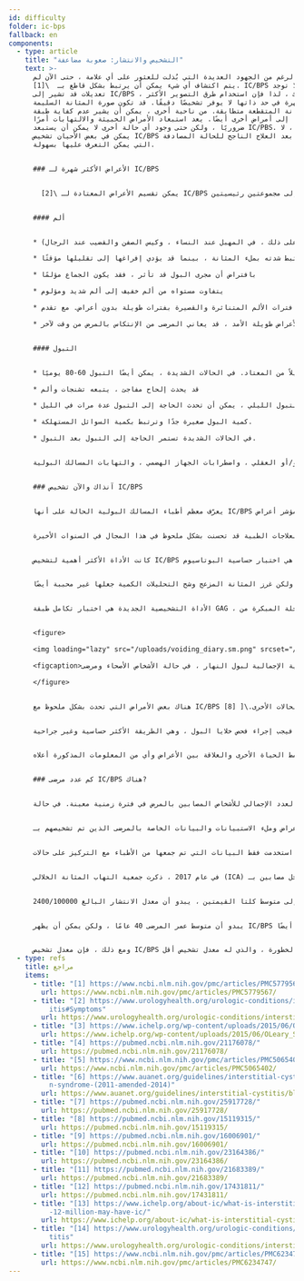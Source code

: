 ```yaml
---
id: difficulty
folder: ic-bps
fallback: en
components:
  - type: article
    title: "التشخيص والانتشار: صعوبة مضاعفة"
    text: >-
      على الرغم من الجهود العديدة التي بُذلت للعثور على أي علامة ، حتى الآن لم
      يتم اكتشاف أي شيء يمكن أن يرتبط بشكل قاطع بـ  \[1]. IC/BPS لا توجد
      تعديلات قد تشير إلى IC/BPS ، دون شك ، لذا فإن استخدام طرق التصوير الأكثر
      شهرة في حد ذاتها لا يوفر تشخيصًا دقيقًا. قد تكون صورة المثانة السليمة
      والمثانة المتقطعة متطابقة. من ناحية أخرى ، يمكن أن يشير عدم كفاية طبقة GAG
      إلى أمراض أخرى أيضًا. يعد استبعاد الأمراض الخبيثة والالتهابات أمرًا
      ضروريًا ، ولكن حتى وجود أي حالة أخرى لا يمكن أن يستبعد IC/PBS. لذلك ، لا
      يمكن في بعض الأحيان تشخيص IC/BPS إلا بعد العلاج الناجح للحالة المصادفة
      التي يمكن التعرف عليها بسهولة.


      ### الأعراض الأكثر شهرة لـ IC/BPS


        يمكن تقسيم الأعراض المعتادة لـ \[2] IC/BPS إلى مجموعتين رئيسيتين.


      #### ألم


      * ليس فقط مجرى البول والمثانة يمكن أن يتأثر ، ولكن أيضًا أسفل البطن أو منطقة الحوض أو العجان (علاوة على ذلك ، في المهبل عند النساء ، وكيس الصفن والقضيب عند الرجال)

      * قد ترتبط شدته بملء المثانة ، بينما قد يؤدي إفراغها إلى تقليلها مؤقتًا

      * بافتراض أن مجرى البول قد تأثر ، فقد يكون الجماع مؤلمًا

      * يتفاوت مستواه من ألم خفيف إلى ألم شديد ومؤلوم

      * في البداية ، يتم فصل فترات الألم المتناثرة والقصيرة بفترات طويلة بدون أعراض. مع تقدم IC/BPS ، يصبح الألم دائمًا ، ويمكن أن يحدث دون أي ارتباط بالإفراغ

      * حتى أثناء حالة مستقرة وخالية من الأعراض طويلة الأمد ، قد يعاني المرضى من الإنتكاس بالمرض من وقت لآخر.


      #### التبول


      * في البداية ، يكون التردد أعلى قليلاً من المعتاد. في الحالات الشديدة ، يمكن أيضًا التبول 60-80 يوميًا

      * قد يحدث إلحاح مفاجئ ، يتبعه تشنجات وألم

      * في الحالات الخفيفة ، لا يظهر التردد غير الطبيعي للتبول إلا في النهار. مع تطور التبول الليلي ، يمكن أن تحدث الحاجة إلى التبول عدة مرات في الليل.

      * كمية البول صغيرة جدًا وترتبط بكمية السوائل المستهلكة.

      * في الحالات الشديدة تستمر الحاجة إلى التبول بعد التبول.


      يختلف وجود هذه الأعراض باختلاف المرضى ويتأثر بعدة عوامل. وهي تناول أطعمة ومشروبات معينة ، وكمية الإجهاد البدني و/أو العقلي ، واضطرابات الجهاز الهضمي ، والتهابات المسالك البولية (UTIs ) و (عند النساء) الدورة الشهرية (عادة ما تكون الأعراض أسوأ بعد الإباضة).


      ### آنذاك والآن تشخيص IC/BPS


      يعرّف معظم أطباء المسالك البولية الحالة على أنها IC/BPS إذا استمرت الأعراض المميزة لفترة معينة (1.5-6 أشهر) بالنظر إلى أنه يمكن استبعاد كل مرض له أعراض مماثلة. يمكن لملء الاستبيانات تحديد وجود الأعراض ؛ مؤشر أعراض O’Leary-Sant هو أحد أكثر المؤشرات استخدامًا \[3]. ومع ذلك ، نظرًا لعدم وجود اختبارات عملية أو أي نوع آخر من الفحوصات التي يمكن أن تؤكد بشكل قاطع IC/BPS ، لا يمكن أبدًا تشخيص الحالة بدقة 100٪.


      لحسن الحظ ، هناك عدد كبير من الفحوصات التكميلية التي يمكن استخدامها لتحسين التشخيص ، ولكن أيضًا العلاجات الطبية قد تحسنت بشكل ملحوظ في هذا المجال في السنوات الأخيرة.


      كانت الأداة الأكثر أهمية لتشخيص IC/BPS هي اختبار حساسية البوتاسيوم (المعروف أيضًا باسم اختبار بارسونز أو PST). أكد هذا عدم كفاية طبقة GAG بسبب الألم الناتج عن غرس كلوريد البوتاسيوم في المثانة. \[4] (في حالة وجود طبقة GAG صحية ، لا يوجد ألم ملحوظ). ومع ذلك ، لم تكن هذه الأداة تنغز المريض بشكل غير ضروري فحسب ، بل كانت مزعجة أيضًا ، نظرًا لأن المرضى يعانون من ألم شديد بسبب المحلول نفسه. لم يوفر اختبار بارسونز معلومات للتحليل الكمي أيضًا. في نسخة لاحقة من اختبار الحساسية هذا (اختبار بارسونز المعدل) تم ملء المثانة بمحلول كلوريد البوتاسيوم المخفف لتحديد سعتها القصوى ، ثم تكررت نفس العملية بمحلول ملح فسيولوجي. أشارت نسبة القيمتين إلى حساسية جدار المثانة لتركيز البول. على الرغم من أنه يمكن استخدام اختبار بارسونز المعدل للقياسات الكمية أيضًا ، إلا أنه كان مزعج ومستهلك للوقت ، ولم تكن دقته أعلى من دقة من الإصدار الأصلي. نظرًا لهذه المشكلات ، لا ينصح بإجراء أي من الاختبارات في الإرشادات الحديثة. \[5] \[6]


      يعمل اختبار الليدوكائين بشكل معاكس. تعمل هذه المادة على تلطيف آلام المثانة ، لذلك نظرًا لأن مصدر الألم هو المثانة نفسها ، فإن الليدوكائين المُغرس يقلل من الأعراض في حالة التهاب المثانة الخلالي/متلازمة البروستاتا الحميد. \[7] تعتبر هذه الأداة بالتأكيد أكثر راحة من اختبار حساسية البوتاسيوم ، ولكن غرز المثانة المزعج وشح التحليلات الكمية جعلها غير محببة أيضًا.


      الأداة التشخيصية الجديدة هي اختبار تكامل طبقة GAG ، والذي تستخدم عينات التبول لمدة يومين ، وهو غير جراحية وغير مؤلمة أيضًا. يعتمد هذا الاختبار على حقيقة أنه لملاحظة العلاقة بين تركيز البول وقدرة المثانة ، لا داعي لغرس أي شيء ؛ محلول الأملاح الذائبة موجود بالفعل - في شكل بول نفسه. يعتمد تركيز مواد البول - بما في ذلك الأملاح - على كمية السائل المستهلك. يمكن قياس حجم كل إفراغ ليوم يستهلك فيه المريض أقل كمية ممكنة من السوائل ، ثم يمكن فعل الشيء نفسه في اليوم الثاني الذي يستهلك فيه المريض أكبر قدر ممكن من السوائل. في حالة وجود جدار مثانة سليم ، لا يوجد ارتباط بين متوسط الأحجام المفرغة وكمية السوائل. في المرحلة المبكرة من IC/BPS ، ينتج عن زيادة استهلاك السوائل زيادة في كمية البول بنسبة 30-50٪. مع تقدم المرض ، يزداد الفرق إلى 50-100٪ ؛ في الحالات الشديدة ، يمكن أن تكون 300-500٪. لذلك ، لا تشير عينات الإفراغ لمدة يومين فقط إلى جدار المثانة التالف ، ولكنها تصف أيضًا مقدار الضرر.وبالتالي ، فإن اختبار تكامل طبقة GAG يتيح التحليل الكمي أيضًا.​


      <figure>

      <img loading="lazy" src="/uploads/voiding_diary.sm.png" srcset="/uploads/voiding_diary.png 2x, /uploads/voiding_diary.sm.png 1x" alt="voiding diary"/>

      <figcaption>الارتباط بين متوسط كمية البول أثناء النهار والكمية الإجمالية لبول النهار ، في حالة الأشخاص الأصحاء ومرضى   IC/BPS(انظر الشكل).</figcaption>

      </figure>


      هناك بعض الأمراض التي تحدث بشكل ملحوظ مع IC/BPS ؛ وجودهم قد يدعم التشخيص. تتكون هذه المجموعة من أعراض الحساسية ، والصداع النصفي ، ومتلازمة القولون العصبي ، وانتباذ بطانة الرحم ، والتهاب الفرج ، ومتلازمة التعب المزمن ، ومتلازمة سجوجرن ، واضطراب الهلع ، والعديد من الحالات الأخرى.\[ [8]


      يوصى بإجراء تنظير المثانة منخفض الضغط إذا كان هناك دم في البول ، أو إذا كان فحص الخلايا في البول يشير إلى احتمال حدوث عملية خبيثة (أو كانت هناك نتيجة إيجابية لا لبس فيها) ، أو إذا ساءت حالة المريض على الرغم من العلاج المشترك الذي يتلقاه ، لفحصه. ما إذا كان سرطان المثانة أو مرض آخر له أعراض مماثلة موجودًا. يتم أخذ عينة من الغشاء المخاطي للمثانة فقط إذا كشفت صورة تنظير المثانة عن مناطق قد تشير إلى ورم خبيث. إذا لم يؤد تنظير المثانة إلى إثارة الاشتباه في وجود ورم خبيث ، فيجب إجراء فحص خلايا البول ، وهي الطريقة الأكثر حساسية وغير جراحية.


      يوفر تسجيل سوابق المريض معلومات مفيدة أيضًا. لا ينبغي أن يشمل ذلك الأعراض الحالية فحسب ، بل يجب أن يشمل أيضًا تاريخ العدوى المبكرة ، والأمراض الأخرى التي يعانون منها (تركز بشكل أساسي على أمراض المناعة الذاتية واضطرابات الجهاز الهضمي) ، والأدوية و/أو المضادات الحيوية التي تم تناولها أو تناولها من قبل ، والنظام الغذائي للمرضى خصائص نمط الحياة الأخرى والعلاقة بين الأعراض وأي من المعلومات المذكورة أعلاه.


      ### كم عدد مرضى IC/BPS هناك?


      يمكن عادةً وصف حدوث المرض بنوعين من البيانات. التشخيص الغير مباشر يعني الحالات المسجلة حديثًا خلال فترة معينة (عادة ما تكون سنة). الانتشار ، من ناحية أخرى ، يعني العدد الإجمالي للأشخاص المصابين بالمرض في فترة زمنية معينة. في حالة IC/BPS ، والتي يبدو أنها حالة تدوم مدى الحياة ، تكون البيانات الأخيرة ذات صلة.


      تستند التقديرات الدولية للانتشار على وجود الأعراض وملء الاستبيانات والبيانات الخاصة بالمرضى الذين تم تشخيصهم بـ IC/BPS. عادة ما يشار إلى عدد الأشخاص المتأثرين بـ IC/BPS بـ 100،000 شخص.


      ومع ذلك ، لم يتم توحيد الاستبيانات ولا طريقة تقييمها. لخصت بعض الدراسات التي استخدمت فقط البيانات التي تم جمعها من الأطباء مع التركيز على حالات IC/BPS المشخصة إلى انتشار 45-197/100000. من ناحية أخرى ، قدر مسح تم فيه الاتصال بالأسر عن طريق الهاتف 1900-4200/100000 \[9]رجل و 2750-6350/100000 امرأة متأثرة بـ IC/BPS. تم تشخيص 10٪ فقط من المجموعة الأخيرة. \[10] \[11] وفقًا لبحث آخر قائم على الإبلاغ الذاتي عبر البريد الإلكتروني ، يمكن أن يؤثر IC/BPS على 258-13114/100000 شخص ، اعتمادًا على طريقة الحسابات. [12]


      في عام 2017 ، ذكرت جمعية التهاب المثانة الخلالي (ICA) أنه في الولايات المتحدة وحدها ، هناك 3-8 ملايين امرأة و1-4 ملايين رجل مصابين بـ IC/BPS  [13]


      في السنوات الأخيرة ، يبدو أن هذا التقدير قد تم قبوله من قبل العديد من الأوراق والمنظمات ذات الصلة. [14] ، [15] بالنظر إلى متوسط كلتا القيمتين ، يبدو أن معدل الانتشار البالغ 2400/100000 .


      يبدو أن متوسط عمر المرضى 40 عامًا ، ولكن يمكن أن يظهر IC/BPS في سن أصغر أو أكبر أيضًا.


      ومع ذلك ، فإن معدل تشخيص IC/BPS أقل من 5-10٪ ، حتى في البلدان ذات الرعاية الصحية الأكثر تقدمًا. لا يوجد اضطراب آخر بهذه الخطورة ، والذي له معدل تشخيص أقل.
  - type: refs
    title: مراجع
    items:
      - title: "[1] https://www.ncbi.nlm.nih.gov/pmc/articles/PMC5779567/"
        url: https://www.ncbi.nlm.nih.gov/pmc/articles/PMC5779567/
      - title: "[2] https://www.urologyhealth.org/urologic-conditions/interstitial-cyst\
          itis#Symptoms"
        url: https://www.urologyhealth.org/urologic-conditions/interstitial-cystitis#Symptoms
      - title: "[3] https://www.ichelp.org/wp-content/uploads/2015/06/OLeary_Sant.pdf"
        url: https://www.ichelp.org/wp-content/uploads/2015/06/OLeary_Sant.pdf
      - title: "[4] https://pubmed.ncbi.nlm.nih.gov/21176078/"
        url: https://pubmed.ncbi.nlm.nih.gov/21176078/
      - title: "[5] https://www.ncbi.nlm.nih.gov/pmc/articles/PMC5065402/"
        url: https://www.ncbi.nlm.nih.gov/pmc/articles/PMC5065402/
      - title: "[6] https://www.auanet.org/guidelines/interstitial-cystitis/bladder-pai\
          n-syndrome-(2011-amended-2014)"
        url: https://www.auanet.org/guidelines/interstitial-cystitis/bladder-pain-syndrome-(2011-amended-2014)
      - title: "[7] https://pubmed.ncbi.nlm.nih.gov/25917728/"
        url: https://pubmed.ncbi.nlm.nih.gov/25917728/
      - title: "[8] https://pubmed.ncbi.nlm.nih.gov/15119315/"
        url: https://pubmed.ncbi.nlm.nih.gov/15119315/
      - title: "[9] https://pubmed.ncbi.nlm.nih.gov/16006901/"
        url: https://pubmed.ncbi.nlm.nih.gov/16006901/
      - title: "[10] https://pubmed.ncbi.nlm.nih.gov/23164386/"
        url: https://pubmed.ncbi.nlm.nih.gov/23164386/
      - title: "[11] https://pubmed.ncbi.nlm.nih.gov/21683389/"
        url: https://pubmed.ncbi.nlm.nih.gov/21683389/
      - title: "[12] https://pubmed.ncbi.nlm.nih.gov/17431811/"
        url: https://pubmed.ncbi.nlm.nih.gov/17431811/
      - title: "[13] https://www.ichelp.org/about-ic/what-is-interstitial-cystitis/4-to\
          -12-million-may-have-ic/"
        url: https://www.ichelp.org/about-ic/what-is-interstitial-cystitis/4-to-12-million-may-have-ic/
      - title: "[14] https://www.urologyhealth.org/urologic-conditions/interstitial-cys\
          titis"
        url: https://www.urologyhealth.org/urologic-conditions/interstitial-cystitis
      - title: "[15] https://www.ncbi.nlm.nih.gov/pmc/articles/PMC6234747/"
        url: https://www.ncbi.nlm.nih.gov/pmc/articles/PMC6234747/
---
```

